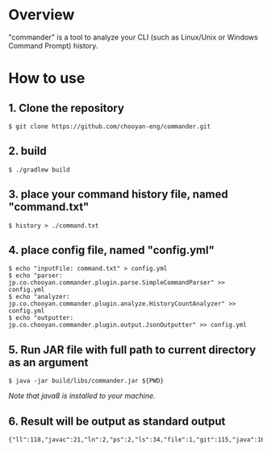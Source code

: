 # Overview

"commander" is a tool to analyze your CLI (such as Linux/Unix or Windows Command Prompt) history.

# How to use

## 1. Clone the repository

```
$ git clone https://github.com/chooyan-eng/commander.git 
```

## 2. build

```
$ ./gradlew build
```

## 3. place your command history file, named "command.txt"

```
$ history > ./command.txt
```

## 4. place config file, named "config.yml"

```
$ echo "inputFile: command.txt" > config.yml
$ echo "parser: jp.co.chooyan.commander.plugin.parse.SimpleCommandParser" >> config.yml
$ echo "analyzer: jp.co.chooyan.commander.plugin.analyze.HistoryCountAnalyzer" >> config.yml
$ echo "outputter: jp.co.chooyan.commander.plugin.output.JsonOutputter" >> config.yml
```

## 5. Run JAR file with full path to current directory as an argument

```
$ java -jar build/libs/commander.jar ${PWD}
```

_Note that java8 is installed to your machine._

## 6. Result will be output as standard output

```
{"ll":118,"javac":21,"ln":2,"ps":2,"ls":34,"file":1,"git":115,"java":16,"od":4,"cat":4,"vagrant":11,"mysql":1,"man":7,"999999999":1,"mkdir":8,"gibo":5,"which":1,"cd":54,"grep":3,"clear":1,"tree":3,"touch":1,"history":4,"l":2,"cp":3,"lll":3,"script":2,"gradle":9,"llll":1,"vi":42,"/usr/libexec/java":1,"service":1,"rm":6,"./gradlew":6,"pwd":5,"open":2}
```